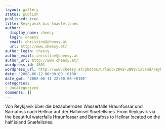 ```yaml
---
layout: gallery
status: publish
published: true
title: Reykjavik bis Snaefellsnes
author:
  display_name: cheesy
  login: cheesy
  email: christine@cheesy.at
  url: http://www.cheesy.at/
author_login: cheesy
author_email: christine@cheesy.at
author_url: http://www.cheesy.at/
wordpress_id: 1801
wordpress_url: http://www.cheesy.at/photos/urlaub/2008-2009/island/reykjavik-snaefellsnes/
date: '2008-06-12 00:00:00 +0100'
date_gmt: '2008-06-11 22:00:00 +0100'
categories:
- Uncategorized
comments: []
---
```

<!--:de-->Von Reykjavík über die bezaubernden Wasserfälle Hraunfossar und Barnafoss nach Hellnar auf der Halbinsel Snæfellsnes.
<!--:--><!--:en-->From Reykjavík via the beautiful waterfalls Hraunfossar and Barnafoss to Hellnar located on the half island Snæfellsnes.
<!--:-->
